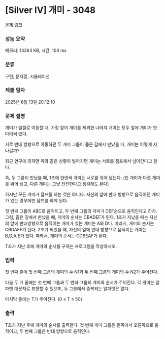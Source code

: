 # [Silver IV] 개미 - 3048 

[문제 링크](https://www.acmicpc.net/problem/3048) 

### 성능 요약

메모리: 14264 KB, 시간: 104 ms

### 분류

구현, 문자열, 시뮬레이션

### 제출 일자

2025년 6월 13일 20:12:10

### 문제 설명

<p>개미가 일렬로 이동할 때, 가장 앞의 개미를 제외한 나머지 개미는 모두 앞에 개미가 한 마리씩 있다. </p>

<p>서로 반대 방향으로 이동하던 두 개미 그룹이 좁은 길에서 만났을 때, 개미는 어떻게 지나갈까?</p>

<p>최근 연구에 의하면 위와 같은 상황이 벌어지면 개미는 서로를 점프해서 넘어간다고 한다.</p>

<p>즉, 두 그룹이 만났을 때, 1초에 한번씩 개미는 서로를 뛰어 넘는다. (한 개미가 다른 개미를 뛰어 넘고, 다른 개미는 그냥 전진한다고 생각해도 된다)</p>

<p>하지만 모든 개미가 점프를 하는 것은 아니다. 자신의 앞에 반대 방향으로 움직이던 개미가 있는 경우에만 점프를 하게 된다.</p>

<p>첫 번째 그룹이 ABC로 움직이고, 두 번째 그룹의 개미가 DEF순으로 움직인다고 하자. 그럼, 좁은 길에서 만났을 때, 개미의 순서는 CBADEF가 된다. 1초가 지났을 때는 자신의 앞에 반대방향으로 움직이는 개미가 있는 개미는 A와 D다. 따라서, 개미의 순서는 CBDAEF가 된다. 2초가 되었을 때, 자신의 앞에 반대 방향으로 움직이는 개미는 B,D,A,E가 있다. 따라서, 개미의 순서는 CDBEAF가 된다.</p>

<p>T초가 지난 후에 개미의 순서를 구하는 프로그램을 작성하시오.</p>

### 입력 

 <p>첫 번째 줄에 첫 번째 그룹의 개미의 수 N1과 두 번째 그룹의 개미의 수 N2가 주어진다.</p>

<p>다음 두 개 줄에는 첫 번째 그룹과 두 번째 그룹의 개미의 순서가 주어진다. 각 개미는 알파벳 대문자로 표현할 수 있으며, 두 그룹에서 중복되는 알파벳은 없다.</p>

<p>마지막 줄에는 T가 주어진다. (0 ≤ T ≤ 50)</p>

### 출력 

 <p>T초가 지난 후에 개미의 순서를 출력한다. 첫 번째 개미 그룹은 왼쪽에서 오른쪽으로 움직이고, 두 번째 그룹은 반대 방향으로 움직인다.</p>

